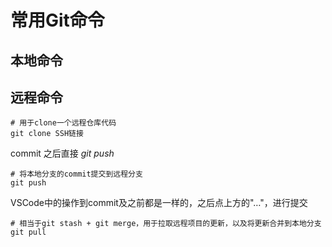 # 常用Git命令

## 本地命令

## 远程命令

```shell
# 用于clone一个远程仓库代码
git clone SSH链接
```

commit 之后直接 *git push*

```shell
# 将本地分支的commit提交到远程分支
git push
```

VSCode中的操作到commit及之前都是一样的，之后点上方的"…"，进行提交

```shell
# 相当于git stash + git merge，用于拉取远程项目的更新，以及将更新合并到本地分支
git pull
```
